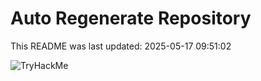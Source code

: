 # Auto Regenerate Repository

This README was last updated: 2025-05-17 09:51:02

 ![TryHackMe](https://tryhackme.com/badge/533634)